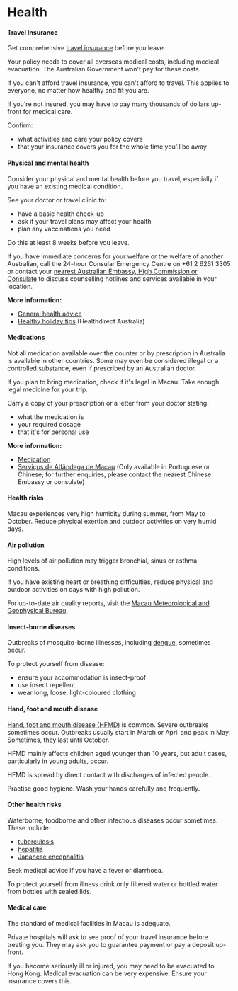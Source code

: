 # Health

#### Travel Insurance

Get comprehensive [travel insurance](/before-you-go/the-basics/travel-insurance "Travel insurance") before you leave.

Your policy needs to cover all overseas medical costs, including medical evacuation. The Australian Government won't pay for these costs.

If you can't afford travel insurance, you can't afford to travel. This applies to everyone, no matter how healthy and fit you are.

If you're not insured, you may have to pay many thousands of dollars up-front for medical care.

Confirm:

* what activities and care your policy covers
* that your insurance covers you for the whole time you'll be away

#### Physical and mental health

Consider your physical and mental health before you travel, especially if you have an existing medical condition.

See your doctor or travel clinic to:

* have a basic health check-up
* ask if your travel plans may affect your health
* plan any vaccinations you need

Do this at least 8 weeks before you leave.

If you have immediate concerns for your welfare or the welfare of another Australian, call the 24-hour Consular Emergency Centre on +61 2 6261 3305 or contact your [nearest Australian Embassy, High Commission or Consulate](https://www.dfat.gov.au/about-us/our-locations/missions/our-embassies-and-consulates-overseas) to discuss counselling hotlines and services available in your location.

**More information:**

* [General health advice](/before-you-go/health "Taking care of your health")
* [Healthy holiday tips](https://www.healthdirect.gov.au/healthy-holiday-tips-infographic) (Healthdirect Australia)

#### Medications

Not all medication available over the counter or by prescription in Australia is available in other countries. Some may even be considered illegal or a controlled substance, even if prescribed by an Australian doctor.

If you plan to bring medication, check if it's legal in Macau. Take enough legal medicine for your trip.

Carry a copy of your prescription or a letter from your doctor stating:

* what the medication is
* your required dosage
* that it's for personal use

**More information:**

* [Medication](https://www.smartraveller.gov.au/before-you-go/health/medications)
* [Serviços de Alfândega de Macau](https://www.customs.gov.mo/pt/customs2.html#customs2_1) (Only available in Portuguese or Chinese; for further enquiries, please contact the nearest Chinese Embassy or consulate)

#### Health risks

Macau experiences very high humidity during summer, from May to October. Reduce physical exertion and outdoor activities on very humid days.

#### Air pollution

High levels of air pollution may trigger bronchial, sinus or asthma conditions.

If you have existing heart or breathing difficulties, reduce physical and outdoor activities on days with high pollution.

For up-to-date air quality reports, visit the [Macau Meteorological and Geophysical Bureau](https://www.smg.gov.mo/en).

#### Insect-borne diseases

Outbreaks of mosquito-borne illnesses, including [dengue](https://www.health.gov.au/diseases/dengue-virus-infection), sometimes occur.

To protect yourself from disease:

* ensure your accommodation is insect-proof
* use insect repellent
* wear long, loose, light-coloured clothing

#### Hand, foot and mouth disease

[Hand, foot and mouth disease (HFMD)](https://www.who.int/westernpacific/emergencies/surveillance/archives/hand-foot-and-mouth-disease) is common. Severe outbreaks sometimes occur. Outbreaks usually start in March or April and peak in May. Sometimes, they last until October.

HFMD mainly affects children aged younger than 10 years, but adult cases, particularly in young adults, occur.

HFMD is spread by direct contact with discharges of infected people.

Practise good hygiene. Wash your hands carefully and frequently.

#### Other health risks

Waterborne, foodborne and other infectious diseases occur sometimes. These include:

* [tuberculosis](https://www.who.int/news-room/fact-sheets/detail/tuberculosis)
* [hepatitis](https://www.who.int/hepatitis/en/)
* [Japanese encephalitis](https://www.who.int/news-room/fact-sheets/detail/japanese-encephalitis)

Seek medical advice if you have a fever or diarrhoea.

To protect yourself from illness drink only filtered water or bottled water from bottles with sealed lids.

#### Medical care

The standard of medical facilities in Macau is adequate.

Private hospitals will ask to see proof of your travel insurance before treating you. They may ask you to guarantee payment or pay a deposit up-front.

If you become seriously ill or injured, you may need to be evacuated to Hong Kong. Medical evacuation can be very expensive. Ensure your insurance covers this.